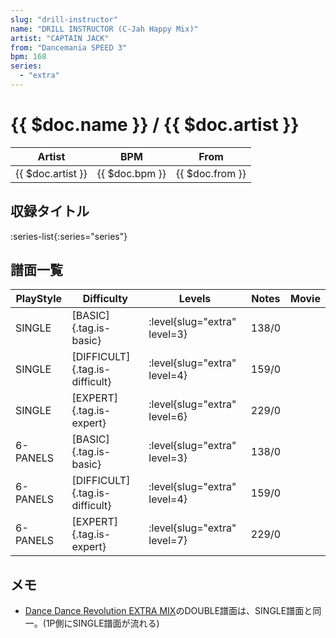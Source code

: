 ```yaml
---
slug: "drill-instructor"
name: "DRILL INSTRUCTOR (C-Jah Happy Mix)"
artist: "CAPTAIN JACK"
from: "Dancemania SPEED 3"
bpm: 168
series:
  - "extra"
---
```


# {{ $doc.name }} / {{ $doc.artist }}

|Artist|BPM|From|
|------|---|----|
|{{ $doc.artist }}|{{ $doc.bpm }}|{{ $doc.from }}|

## 収録タイトル

:series-list{:series="series"}

## 譜面一覧

|PlayStyle|Difficulty|Levels|Notes|Movie|
|---------|----------|------|-----|-----|
|SINGLE|[BASIC]{.tag.is-basic}|<div class="field is-grouped is-grouped-multiline"> :level{slug="extra" level=3}</div>|138/0||
|SINGLE|[DIFFICULT]{.tag.is-difficult}|<div class="field is-grouped is-grouped-multiline"> :level{slug="extra" level=4}</div>|159/0||
|SINGLE|[EXPERT]{.tag.is-expert}|<div class="field is-grouped is-grouped-multiline"> :level{slug="extra" level=6}</div>|229/0||
|6-PANELS|[BASIC]{.tag.is-basic}|<div class="field is-grouped is-grouped-multiline"> :level{slug="extra" level=3}</div>|138/0||
|6-PANELS|[DIFFICULT]{.tag.is-difficult}|<div class="field is-grouped is-grouped-multiline"> :level{slug="extra" level=4}</div>|159/0||
|6-PANELS|[EXPERT]{.tag.is-expert}|<div class="field is-grouped is-grouped-multiline"> :level{slug="extra" level=7}</div>|229/0||

## メモ

- [Dance Dance Revolution EXTRA MIX](/series/extra)のDOUBLE譜面は、SINGLE譜面と同一。(1P側にSINGLE譜面が流れる)

